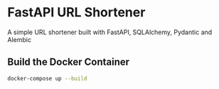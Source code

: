 # FastAPI URL Shortener

A simple URL shortener built with FastAPI, SQLAlchemy, Pydantic and Alembic

## Build the Docker Container

```bash
docker-compose up --build
